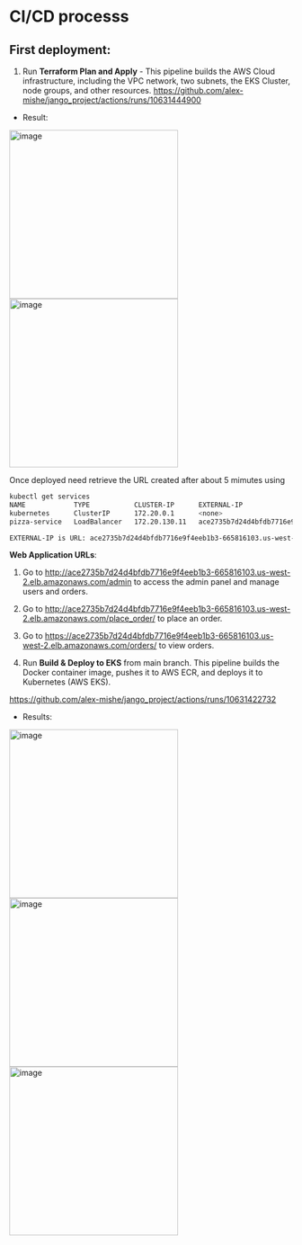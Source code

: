 # CI/CD processs

## First deployment:
1. Run  **Terraform Plan and Apply** - This pipeline builds the AWS Cloud infrastructure, including the VPC network, two subnets, the EKS Cluster, node groups, and other resources.
https://github.com/alex-mishe/jango_project/actions/runs/10631444900
- Result:
<img width="300" alt="image" src="https://github.com/user-attachments/assets/3c1e36c5-5bc7-428b-a369-33b9957ef3f1">

<img width="300" alt="image" src="https://github.com/user-attachments/assets/c194e531-93b8-4d07-993f-6b29cf3877aa">

Once deployed need retrieve the URL created after about 5 mimutes using

```bash
kubectl get services                                                  
NAME            TYPE           CLUSTER-IP      EXTERNAL-IP                                                              PORT(S)        AGE
kubernetes      ClusterIP      172.20.0.1      <none>                                                                   443/TCP        33m
pizza-service   LoadBalancer   172.20.130.11   ace2735b7d24d4bfdb7716e9f4eeb1b3-665816103.us-west-2.elb.amazonaws.com   80:31173/TCP   6m1s

EXTERNAL-IP is URL: ace2735b7d24d4bfdb7716e9f4eeb1b3-665816103.us-west-2.elb.amazonaws.com
```

**Web Application URLs**:
1. Go to  http://ace2735b7d24d4bfdb7716e9f4eeb1b3-665816103.us-west-2.elb.amazonaws.com/admin to access the admin panel and manage users and orders.
2. Go to http://ace2735b7d24d4bfdb7716e9f4eeb1b3-665816103.us-west-2.elb.amazonaws.com/place_order/ to place an order.
3. Go to https://ace2735b7d24d4bfdb7716e9f4eeb1b3-665816103.us-west-2.elb.amazonaws.com/orders/ to view orders.

2. Run **Build & Deploy to EKS** from main branch. This pipeline builds the Docker container image, pushes it to AWS ECR, and deploys it to Kubernetes (AWS EKS).

https://github.com/alex-mishe/jango_project/actions/runs/10631422732

- Results:
<img width="300" alt="image" src="https://github.com/user-attachments/assets/947680cf-4f71-4039-bee1-62c4912fbb2c">

<img width="300" alt="image" src="https://github.com/user-attachments/assets/a7836582-d13b-49f1-ba65-956350bcd01b">

<img width="300" alt="image" src="https://github.com/user-attachments/assets/88ff77eb-2b68-4aaf-bcfb-6900770a3510">


